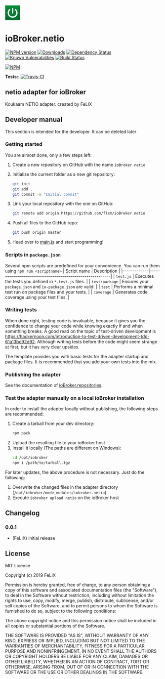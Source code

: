 ![Logo](admin/netio.png)
# ioBroker.netio

[![NPM version](http://img.shields.io/npm/v/iobroker.netio.svg)](https://www.npmjs.com/package/iobroker.netio)
[![Downloads](https://img.shields.io/npm/dm/iobroker.netio.svg)](https://www.npmjs.com/package/iobroker.netio)
[![Dependency Status](https://img.shields.io/david/flxm/iobroker.netio.svg)](https://david-dm.org/flxm/iobroker.netio)
[![Known Vulnerabilities](https://snyk.io/test/github/flxm/ioBroker.netio/badge.svg)](https://snyk.io/test/github/flxm/ioBroker.netio)
[![Build Status](https://travis-ci.org/flxm/iobroker.netio.svg?branch=master)](https://travis-ci.org/flxm/iobroker.netio)

[![NPM](https://nodei.co/npm/iobroker.netio.png?downloads=true)](https://nodei.co/npm/iobroker.netio/)

**Tests:**: [![Travis-CI](http://img.shields.io/travis/flxm/ioBroker.netio/master.svg)](https://travis-ci.org/flxm/ioBroker.netio)

## netio adapter for ioBroker

Koukaam NETIO adapter. created by FeLIX

## Developer manual
This section is intended for the developer. It can be deleted later

### Getting started

You are almost done, only a few steps left:
1. Create a new repository on GitHub with the name `ioBroker.netio`
1. Initialize the current folder as a new git repository:  
	```bash
	git init
	git add .
	git commit -m "Initial commit"
	```
1. Link your local repository with the one on GitHub:  
	```bash
	git remote add origin https://github.com/flxm/ioBroker.netio
	```

1. Push all files to the GitHub repo:  
	```bash
	git push origin master
	```
1. Head over to [main.js](main.js) and start programming!

### Scripts in `package.json`
Several npm scripts are predefined for your convenience. You can run them using `npm run <scriptname>`
| Script name | Description                                              |
|-------------|----------------------------------------------------------|
| `test:js`   | Executes the tests you defined in `*.test.js` files.     |
| `test:package`    | Ensures your `package.json` and `io-package.json` are valid. |
| `test` | Performs a minimal test run on package files and your tests. |
| `coverage` | Generates code coverage using your test files. |

### Writing tests
When done right, testing code is invaluable, because it gives you the 
confidence to change your code while knowing exactly if and when 
something breaks. A good read on the topic of test-driven development 
is https://hackernoon.com/introduction-to-test-driven-development-tdd-61a13bc92d92. 
Although writing tests before the code might seem strange at first, but it has very 
clear upsides.

The template provides you with basic tests for the adapter startup and package files.
It is recommended that you add your own tests into the mix.

### Publishing the adapter
See the documentation of [ioBroker.repositories](https://github.com/ioBroker/ioBroker.repositories#requirements-for-adapter-to-get-added-to-the-latest-repository).

### Test the adapter manually on a local ioBroker installation
In order to install the adapter locally without publishing, the following steps are recommended:
1. Create a tarball from your dev directory:  
	```bash
	npm pack
	```
1. Upload the resulting file to your ioBroker host
1. Install it locally (The paths are different on Windows):
	```bash
	cd /opt/iobroker
	npm i /path/to/tarball.tgz
	```

For later updates, the above procedure is not necessary. Just do the following:
1. Overwrite the changed files in the adapter directory (`/opt/iobroker/node_modules/iobroker.netio`)
1. Execute `iobroker upload netio` on the ioBroker host

## Changelog

### 0.0.1
* (FeLIX) initial release

## License
MIT License

Copyright (c) 2019 FeLIX

Permission is hereby granted, free of charge, to any person obtaining a copy
of this software and associated documentation files (the "Software"), to deal
in the Software without restriction, including without limitation the rights
to use, copy, modify, merge, publish, distribute, sublicense, and/or sell
copies of the Software, and to permit persons to whom the Software is
furnished to do so, subject to the following conditions:

The above copyright notice and this permission notice shall be included in all
copies or substantial portions of the Software.

THE SOFTWARE IS PROVIDED "AS IS", WITHOUT WARRANTY OF ANY KIND, EXPRESS OR
IMPLIED, INCLUDING BUT NOT LIMITED TO THE WARRANTIES OF MERCHANTABILITY,
FITNESS FOR A PARTICULAR PURPOSE AND NONINFRINGEMENT. IN NO EVENT SHALL THE
AUTHORS OR COPYRIGHT HOLDERS BE LIABLE FOR ANY CLAIM, DAMAGES OR OTHER
LIABILITY, WHETHER IN AN ACTION OF CONTRACT, TORT OR OTHERWISE, ARISING FROM,
OUT OF OR IN CONNECTION WITH THE SOFTWARE OR THE USE OR OTHER DEALINGS IN THE
SOFTWARE.